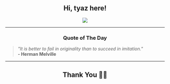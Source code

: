 <h2 align="center"> Hi, tyaz here!</h2>

<p align="center">
<a href="https://github.com/tyazx" alt="github streak"><img src="https://dvst-streak.herokuapp.com/?user=tyazx&theme=tokyonight&fire=DD472C"></a>
</p>

<hr>
<h3 align="center">Quote of The Day</h3>
<p align="center">
<blockquote>
<i>"It is better to fail in originality than to succeed in imitation."</i>
<br>
<b>- Herman Melville</b>
</blockquote>
</p>


<hr>
<h2 align="center">Thank You 🙏🏼</h2>
